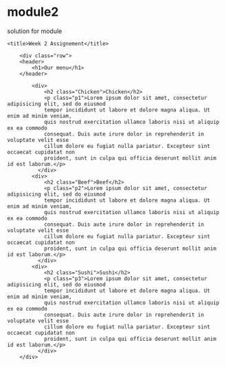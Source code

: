 # module2
solution for module
<!DOCTYPE html>
<html lang="en">
<head>
	<meta charset="utf-8">
	<link rel="stylesheet" type="text/css" href="Styles.css">
<meta http-equiv="Content-Type" content="text/html; " >
	
	<title>Week 2 Assignement</title>
</head>
<body>

		<div class="row">
		<header>
			<h1>Our menu</h1>
		</header>

			<div>
			 	<h2 class="Chicken">Chicken</h2>
				<p class="p1">Lorem ipsum dolor sit amet, consectetur adipisicing elit, sed do eiusmod
				tempor incididunt ut labore et dolore magna aliqua. Ut enim ad minim veniam,
				quis nostrud exercitation ullamco laboris nisi ut aliquip ex ea commodo
				consequat. Duis aute irure dolor in reprehenderit in voluptate velit esse
				cillum dolore eu fugiat nulla pariatur. Excepteur sint occaecat cupidatat non
				proident, sunt in culpa qui officia deserunt mollit anim id est laborum.</p>
			  </div>
			<div>
			  	<h2 class="Beef">Beef</h2>
				<p class="p2">Lorem ipsum dolor sit amet, consectetur adipisicing elit, sed do eiusmod
				tempor incididunt ut labore et dolore magna aliqua. Ut enim ad minim veniam,
				quis nostrud exercitation ullamco laboris nisi ut aliquip ex ea commodo
				consequat. Duis aute irure dolor in reprehenderit in voluptate velit esse
				cillum dolore eu fugiat nulla pariatur. Excepteur sint occaecat cupidatat non
				proident, sunt in culpa qui officia deserunt mollit anim id est laborum.</p>
			  </div>
			<div>
			 	<h2 class="Sushi">Sushi</h2>
				<p class="p3">Lorem ipsum dolor sit amet, consectetur adipisicing elit, sed do eiusmod
				tempor incididunt ut labore et dolore magna aliqua. Ut enim ad minim veniam,
				quis nostrud exercitation ullamco laboris nisi ut aliquip ex ea commodo
				consequat. Duis aute irure dolor in reprehenderit in voluptate velit esse
				cillum dolore eu fugiat nulla pariatur. Excepteur sint occaecat cupidatat non
				proident, sunt in culpa qui officia deserunt mollit anim id est laborum.</p>
			  </div>
		</div>

</body>
</html>
